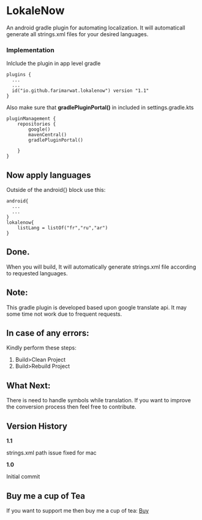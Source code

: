 # LokaleNow
An android gradle plugin for automating localization. It will automaticall generate all strings.xml files for your desired languages.

### Implementation
Inlclude the plugin in app level gradle
```
plugins {
  ...
  ...
  id("io.github.farimarwat.lokalenow") version "1.1"
}
```

Also make sure that **gradlePluginPortal()** in included in settings.gradle.kts
```
pluginManagement {
    repositories {
        google()
        mavenCentral()
        gradlePluginPortal()

    }
}
```

## Now apply languages
Outside of the android{} block use this:
```
android{
  ...
  ...
}
lokalenow{
    listLang = listOf("fr","ru","ar")
}
```
## Done.
When you will build, It will automatically generate strings.xml file according to requested languages.

## Note:
This gradle plugin is developed based upon google translate api. It may some time not work due to frequent requests.

## In case of any errors:
Kindly perform these steps:
1. Build>Clean Project
2. Build>Rebuild Project

## What Next:
There is need to handle symbols while translation. If you want to improve the conversion process then feel free to contribute.

## Version History
**1.1**

strings.xml path issue fixed for mac

**1.0**

Initial commit

## Buy me a cup of Tea
If you want to support me then buy me a cup of tea:
<a href="https://www.patreon.com/farimarwat">Buy</a>
